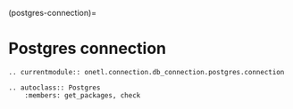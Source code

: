 (postgres-connection)=

# Postgres connection

```{eval-rst}
.. currentmodule:: onetl.connection.db_connection.postgres.connection
```

```{eval-rst}
.. autoclass:: Postgres
    :members: get_packages, check
```

